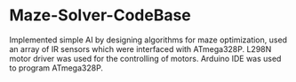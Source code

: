 # Maze-Solver-CodeBase 

Implemented simple AI by designing algorithms for maze optimization, used an array of IR sensors which were interfaced with ATmega328P.
L298N motor driver was used for the controlling of motors. Arduino IDE was used to program ATmega328P.
